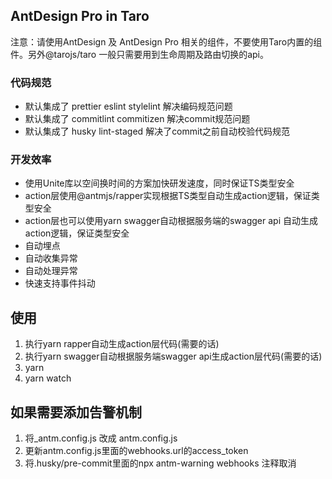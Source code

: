 ## AntDesign Pro in Taro

注意：请使用AntDesign 及 AntDesign Pro 相关的组件，不要使用Taro内置的组件。另外@tarojs/taro 一般只需要用到生命周期及路由切换的api。

### 代码规范

* 默认集成了 prettier eslint stylelint 解决编码规范问题
* 默认集成了 commitlint commitizen 解决commit规范问题
* 默认集成了 husky lint-staged 解决了commit之前自动校验代码规范

### 开发效率

* 使用Unite库以空间换时间的方案加快研发速度，同时保证TS类型安全
* action层使用@antmjs/rapper实现根据TS类型自动生成action逻辑，保证类型安全
* action层也可以使用yarn swagger自动根据服务端的swagger api 自动生成action逻辑，保证类型安全
* 自动埋点
* 自动收集异常
* 自动处理异常
* 快速支持事件抖动

## 使用
1. 执行yarn rapper自动生成action层代码(需要的话)
2. 执行yarn swagger自动根据服务端swagger api生成action层代码(需要的话)
3. yarn
4. yarn watch

## 如果需要添加告警机制

1. 将_antm.config.js 改成 antm.config.js
2. 更新antm.config.js里面的webhooks.url的access_token
3. 将.husky/pre-commit里面的npx antm-warning webhooks 注释取消
